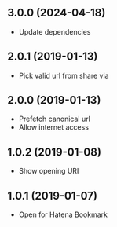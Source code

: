 <a name="3.0.0"></a>
## 3.0.0 (2024-04-18)

- Update dependencies

<a name="2.0.1"></a>
## 2.0.1 (2019-01-13)

- Pick valid url from share via

<a name="2.0.0"></a>
## 2.0.0 (2019-01-13)

- Prefetch canonical url
- Allow internet access

<a name="1.0.2"></a>
## 1.0.2 (2019-01-08)

- Show opening URI

<a name="1.0.1"></a>
## 1.0.1 (2019-01-07)

- Open for Hatena Bookmark
